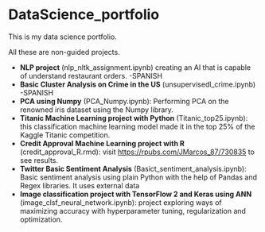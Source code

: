 # DataScience_portfolio
This is my data science portfolio.

All these are non-guided projects.

* **NLP project** (nlp_nltk_assignment.ipynb) creating an AI that is capable of understand restaurant orders. -SPANISH
* **Basic Cluster Analysis on Crime in the US** (unsupervisedl_crime.ipynb) -SPANISH
* **PCA using Numpy** (PCA_Numpy.ipynb): Performing PCA on the renowned iris dataset using the Numpy library.
* **Titanic Machine Learning project with Python** (Titanic_top25.ipynb): this classification machine learning model made it in the top 25% of the Kaggle Titanic competition.
* **Credit Approval Machine Learning project with R** (credit_approval_R.rmd): visit https://rpubs.com/JMarcos_87/730835 to see results.
* **Twitter Basic Sentiment Analysis** (Basict_sentiment_analysis.ipynb): Basic sentiment analysis using plain Python with the help of Pandas and Regex libraries. It uses external data
* **Image classification project with TensorFlow 2 and Keras using ANN** (image_clsf_neural_network.ipynb): project exploring ways of maximizing accuracy with hyperparameter tuning, regularization and optimization.

